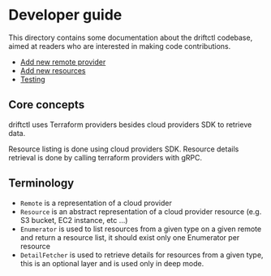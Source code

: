 # Developer guide

This directory contains some documentation about the driftctl codebase, aimed at readers who are interested in making code contributions.

- [Add new remote provider](new-remote-provider.md)
- [Add new resources](new-resource.md)
- [Testing](testing.md)

## Core concepts

driftctl uses Terraform providers besides cloud providers SDK to retrieve data.

Resource listing is done using cloud providers SDK. Resource details retrieval is done by calling terraform providers with gRPC.

## Terminology

- `Remote` is a representation of a cloud provider
- `Resource` is an abstract representation of a cloud provider resource (e.g. S3 bucket, EC2 instance, etc ...)
- `Enumerator` is used to list resources from a given type on a given remote and return a resource list, it should exist only one Enumerator per resource
- `DetailFetcher` is used to retrieve details for resources from a given type, this is an optional layer and is used only in deep mode.
